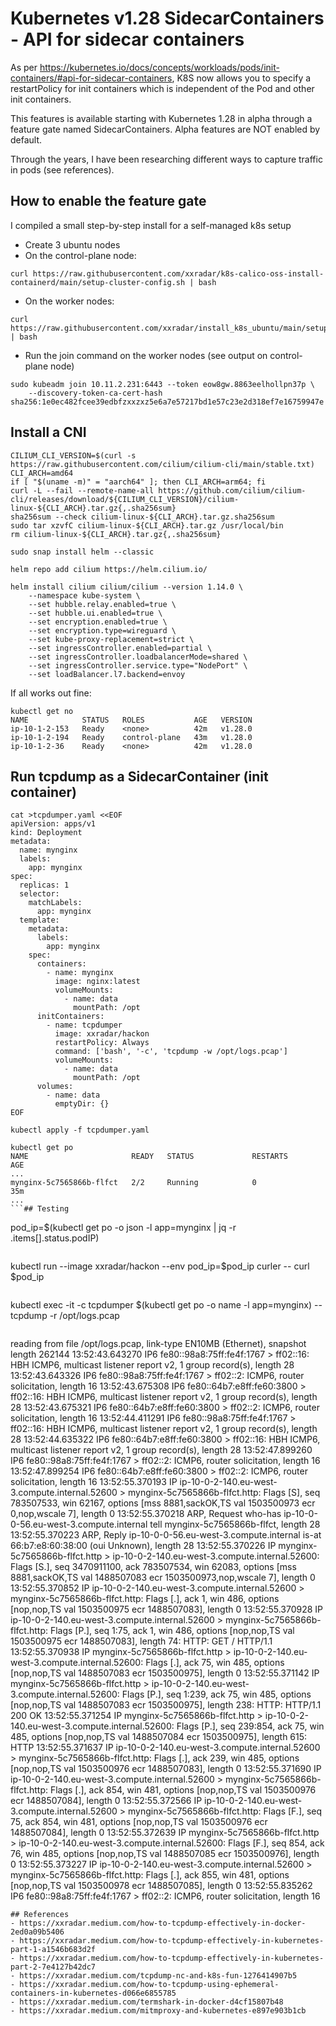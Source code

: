 # Kubernetes v1.28 SidecarContainers - API for sidecar containers
As per https://kubernetes.io/docs/concepts/workloads/pods/init-containers/#api-for-sidecar-containers, K8S now allows you to 
specify a restartPolicy for init containers which is independent of the Pod and other init containers.

This features is available starting with Kubernetes 1.28 in alpha through a feature gate named SidecarContainers.
Alpha features are NOT enabled by default.

Through the years, I have been researching different ways to capture traffic in pods (see references).

## How to enable the feature gate
I compiled a small step-by-step install for a self-managed k8s setup
- Create 3 ubuntu nodes
- On the control-plane node:
```
curl https://raw.githubusercontent.com/xxradar/k8s-calico-oss-install-containerd/main/setup-cluster-config.sh | bash
```
- On the worker nodes:
```
curl https://raw.githubusercontent.com/xxradar/install_k8s_ubuntu/main/setup_node_latest.sh | bash
```
- Run the join command on the worker nodes (see output on control-plane node)
```
sudo kubeadm join 10.11.2.231:6443 --token eow8gw.8863eelhollpn37p \
    --discovery-token-ca-cert-hash sha256:1e0ec482fcee39edbfzxxzxz5e6a7e57217bd1e57c23e2d318ef7e16759947e
```
## Install a CNI
```
CILIUM_CLI_VERSION=$(curl -s https://raw.githubusercontent.com/cilium/cilium-cli/main/stable.txt)
CLI_ARCH=amd64
if [ "$(uname -m)" = "aarch64" ]; then CLI_ARCH=arm64; fi
curl -L --fail --remote-name-all https://github.com/cilium/cilium-cli/releases/download/${CILIUM_CLI_VERSION}/cilium-linux-${CLI_ARCH}.tar.gz{,.sha256sum}
sha256sum --check cilium-linux-${CLI_ARCH}.tar.gz.sha256sum
sudo tar xzvfC cilium-linux-${CLI_ARCH}.tar.gz /usr/local/bin
rm cilium-linux-${CLI_ARCH}.tar.gz{,.sha256sum}
```
```
sudo snap install helm --classic

helm repo add cilium https://helm.cilium.io/

helm install cilium cilium/cilium --version 1.14.0 \
    --namespace kube-system \
    --set hubble.relay.enabled=true \
    --set hubble.ui.enabled=true \
    --set encryption.enabled=true \
    --set encryption.type=wireguard \
    --set kube-proxy-replacement=strict \
    --set ingressController.enabled=partial \
    --set ingressController.loadbalancerMode=shared \
    --set ingressController.service.type="NodePort" \
    --set loadBalancer.l7.backend=envoy
```
If all works out fine:
```
kubectl get no
NAME            STATUS   ROLES           AGE   VERSION
ip-10-1-2-153   Ready    <none>          42m   v1.28.0
ip-10-1-2-194   Ready    control-plane   43m   v1.28.0
ip-10-1-2-36    Ready    <none>          42m   v1.28.0
```
## Run tcpdump as a SidecarContainer (init container)
```
cat >tcpdumper.yaml <<EOF
apiVersion: apps/v1
kind: Deployment
metadata:
  name: mynginx
  labels:
    app: mynginx
spec:
  replicas: 1
  selector:
    matchLabels:
      app: mynginx
  template:
    metadata:
      labels:
        app: mynginx
    spec:
      containers:
        - name: mynginx
          image: nginx:latest
          volumeMounts:
            - name: data
              mountPath: /opt
      initContainers:
        - name: tcpdumper
          image: xxradar/hackon
          restartPolicy: Always
          command: ['bash', '-c', 'tcpdump -w /opt/logs.pcap']
          volumeMounts:
            - name: data
              mountPath: /opt
      volumes:
        - name: data
          emptyDir: {}
EOF
```
```
kubectl apply -f tcpdumper.yaml
```
```
kubectl get po
NAME                       READY   STATUS             RESTARTS      AGE
...
mynginx-5c7565866b-flfct   2/2     Running            0             35m
...
```## Testing
```
pod_ip=$(kubectl get po -o json  -l app=mynginx | jq -r .items[].status.podIP)
```
```
kubectl run --image xxradar/hackon --env pod_ip=$pod_ip curler -- curl $pod_ip
```
```
kubectl exec -it -c tcpdumper $(kubectl get po -o name -l app=mynginx) -- tcpdump -r /opt/logs.pcap
```
```
reading from file /opt/logs.pcap, link-type EN10MB (Ethernet), snapshot length 262144
13:52:43.643270 IP6 fe80::98a8:75ff:fe4f:1767 > ff02::16: HBH ICMP6, multicast listener report v2, 1 group record(s), length 28
13:52:43.643326 IP6 fe80::98a8:75ff:fe4f:1767 > ff02::2: ICMP6, router solicitation, length 16
13:52:43.675308 IP6 fe80::64b7:e8ff:fe60:3800 > ff02::16: HBH ICMP6, multicast listener report v2, 1 group record(s), length 28
13:52:43.675321 IP6 fe80::64b7:e8ff:fe60:3800 > ff02::2: ICMP6, router solicitation, length 16
13:52:44.411291 IP6 fe80::98a8:75ff:fe4f:1767 > ff02::16: HBH ICMP6, multicast listener report v2, 1 group record(s), length 28
13:52:44.635322 IP6 fe80::64b7:e8ff:fe60:3800 > ff02::16: HBH ICMP6, multicast listener report v2, 1 group record(s), length 28
13:52:47.899260 IP6 fe80::98a8:75ff:fe4f:1767 > ff02::2: ICMP6, router solicitation, length 16
13:52:47.899254 IP6 fe80::64b7:e8ff:fe60:3800 > ff02::2: ICMP6, router solicitation, length 16
13:52:55.370193 IP ip-10-0-2-140.eu-west-3.compute.internal.52600 > mynginx-5c7565866b-flfct.http: Flags [S], seq 783507533, win 62167, options [mss 8881,sackOK,TS val 1503500973 ecr 0,nop,wscale 7], length 0
13:52:55.370218 ARP, Request who-has ip-10-0-0-56.eu-west-3.compute.internal tell mynginx-5c7565866b-flfct, length 28
13:52:55.370223 ARP, Reply ip-10-0-0-56.eu-west-3.compute.internal is-at 66:b7:e8:60:38:00 (oui Unknown), length 28
13:52:55.370226 IP mynginx-5c7565866b-flfct.http > ip-10-0-2-140.eu-west-3.compute.internal.52600: Flags [S.], seq 3470911100, ack 783507534, win 62083, options [mss 8881,sackOK,TS val 1488507083 ecr 1503500973,nop,wscale 7], length 0
13:52:55.370852 IP ip-10-0-2-140.eu-west-3.compute.internal.52600 > mynginx-5c7565866b-flfct.http: Flags [.], ack 1, win 486, options [nop,nop,TS val 1503500975 ecr 1488507083], length 0
13:52:55.370928 IP ip-10-0-2-140.eu-west-3.compute.internal.52600 > mynginx-5c7565866b-flfct.http: Flags [P.], seq 1:75, ack 1, win 486, options [nop,nop,TS val 1503500975 ecr 1488507083], length 74: HTTP: GET / HTTP/1.1
13:52:55.370938 IP mynginx-5c7565866b-flfct.http > ip-10-0-2-140.eu-west-3.compute.internal.52600: Flags [.], ack 75, win 485, options [nop,nop,TS val 1488507083 ecr 1503500975], length 0
13:52:55.371142 IP mynginx-5c7565866b-flfct.http > ip-10-0-2-140.eu-west-3.compute.internal.52600: Flags [P.], seq 1:239, ack 75, win 485, options [nop,nop,TS val 1488507083 ecr 1503500975], length 238: HTTP: HTTP/1.1 200 OK
13:52:55.371254 IP mynginx-5c7565866b-flfct.http > ip-10-0-2-140.eu-west-3.compute.internal.52600: Flags [P.], seq 239:854, ack 75, win 485, options [nop,nop,TS val 1488507084 ecr 1503500975], length 615: HTTP
13:52:55.371637 IP ip-10-0-2-140.eu-west-3.compute.internal.52600 > mynginx-5c7565866b-flfct.http: Flags [.], ack 239, win 485, options [nop,nop,TS val 1503500976 ecr 1488507083], length 0
13:52:55.371690 IP ip-10-0-2-140.eu-west-3.compute.internal.52600 > mynginx-5c7565866b-flfct.http: Flags [.], ack 854, win 481, options [nop,nop,TS val 1503500976 ecr 1488507084], length 0
13:52:55.372566 IP ip-10-0-2-140.eu-west-3.compute.internal.52600 > mynginx-5c7565866b-flfct.http: Flags [F.], seq 75, ack 854, win 481, options [nop,nop,TS val 1503500976 ecr 1488507084], length 0
13:52:55.372639 IP mynginx-5c7565866b-flfct.http > ip-10-0-2-140.eu-west-3.compute.internal.52600: Flags [F.], seq 854, ack 76, win 485, options [nop,nop,TS val 1488507085 ecr 1503500976], length 0
13:52:55.373227 IP ip-10-0-2-140.eu-west-3.compute.internal.52600 > mynginx-5c7565866b-flfct.http: Flags [.], ack 855, win 481, options [nop,nop,TS val 1503500978 ecr 1488507085], length 0
13:52:55.835262 IP6 fe80::98a8:75ff:fe4f:1767 > ff02::2: ICMP6, router solicitation, length 16
```
## References
- https://xxradar.medium.com/how-to-tcpdump-effectively-in-docker-2ed0a09b5406
- https://xxradar.medium.com/how-to-tcpdump-effectively-in-kubernetes-part-1-a1546b683d2f
- https://xxradar.medium.com/how-to-tcpdump-effectively-in-kubernetes-part-2-7e4127b42dc7
- https://xxradar.medium.com/tcpdump-nc-and-k8s-fun-1276414907b5
- https://xxradar.medium.com/how-to-tcpdump-using-ephemeral-containers-in-kubernetes-d066e6855785
- https://xxradar.medium.com/termshark-in-docker-d4cf15807b48
- https://xxradar.medium.com/mitmproxy-and-kubernetes-e897e903b1cb
